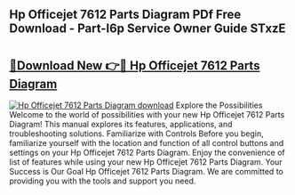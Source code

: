 ## Hp Officejet 7612 Parts Diagram PDf Free Download - Part-I6p Service Owner Guide STxzE

# <h2><a href="http://dfmzgxh.blite.top/?on=Hp+Officejet+7612+Parts+Diagram">🔗Download New 👉🔴 Hp Officejet 7612 Parts Diagram</a></h2>

[![Hp Officejet 7612 Parts Diagram download](https://i.imgur.com/lujVjoI.png)](http://dfmzgxh.blite.top/?on=Hp+Officejet+7612+Parts+Diagram)
Explore the Possibilities Welcome to the world of possibilities with your new Hp Officejet 7612 Parts Diagram! This manual explores its features, applications, and troubleshooting solutions. Familiarize with Controls Before you begin, familiarize yourself with the location and function of all control buttons and settings on your Hp Officejet 7612 Parts Diagram. Enjoy the convenience of list of features while using your new Hp Officejet 7612 Parts Diagram. Your Success is Our Goal Hp Officejet 7612 Parts Diagram. We are committed to providing you with the tools and support you need.
